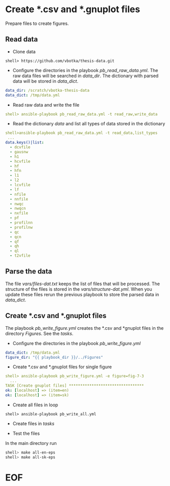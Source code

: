 # Create *.csv and *.gnuplot files

Prepare files to create figures.


## Read data

* Clone data

```
shell> https://github.com/vbotka/thesis-data.git
```

* Configure the directories in the playbook
  *pb_read_raw_data.yml*. The raw data files will be searched in
  *data_dir*. The dictionary with parsed data will be stored in
  *data_dict*.

```yaml
data_dir: /scratch/vbotka-thesis-data
data_dict: /tmp/data.yml
```

* Read raw data and write the file

```yaml
shell> ansible-playbook pb_read_raw_data.yml -t read_raw,write_data
```

* Read the dictionary *data* and list all types of data stored in the dictionary

```yaml
shell>ansible-playbook pb_read_raw_data.yml -t read_data,list_types
 ...
data.keys()|list:
  - dcvfile
  - gausnw
  - h1
  - hcvfile
  - hf
  - hfn
  - l1
  - l2
  - lcvfile
  - lf
  - nfile
  - nnfile
  - nwqc
  - nwqcn
  - nxfile
  - pf
  - profilnn
  - profilnw
  - qc
  - qcn
  - qf
  - qh
  - ql
  - t2vfile
```


## Parse the data

The file *vars/files-dat.txt* keeps the list of files that will be
processed. The structure of the files is stored in the
*vars/structure-dat.yml*. When you update these files rerun the
previous playbook to store the parsed data in *data_dict*.


## Create *.csv and *.gnuplot files

The playbook *pb_write_figure.yml* creates the *.csv and *gnuplot
files in the directory *Figures*. See the *tasks*.

* Configure the directories in the playbook *pb_write_figure.yml*

```yaml
data_dict: /tmp/data.yml
figure_dir: "{{ playbook_dir }}/../Figures"
```

* Create *.csv and *.gnuplot files for single figure

```yaml
shell> ansible-playbook pb_write_figure.yml -e figure=fig-7-3
  ...
TASK [Create gnuplot files] *********************************
ok: [localhost] => (item=en)
ok: [localhost] => (item=sk)
```

* Create all files in loop

```
shell> ansible-playbook pb_write_all.yml
```

* Create files in *tasks*

<TBD>

* Test the files

In the main directory run

```bash
shell> make all-en-eps
shell> make all-sk-eps
```

# EOF
